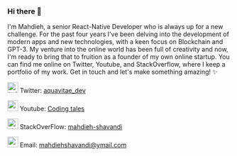 ### Hi there 👋

I'm Mahdieh, a senior React-Native Developer who is always up for a new challenge. For the past four years I've been delving into the development of modern apps and new technologies, with a keen focus on Blockchain and GPT-3. My venture into the online world has been full of creativity and now, I'm ready to bring that to fruition as a founder of my own online startup. You can find me online on Twitter, Youtube, and StackOverflow, where I keep a portfolio of my work. 
Get in touch and let's make something amazing! ✨

<img src="https://user-images.githubusercontent.com/38426652/212897035-ee0bbc5d-1a72-4560-93a8-538cabafde9a.png" alt="twitter-icon" width="24" /> Twitter: [aquavitae_dev](https://twitter.com/aquavitae_dev)

<img src="https://user-images.githubusercontent.com/38426652/212897104-02100201-f799-4fd1-aad3-528bba3e7b52.png" alt="youtube-icon" width="24" /> Youtube: [Coding tales](https://www.youtube.com/channel/UCa-27TXJq9UhU0GsVeCggQA)

<img src="https://user-images.githubusercontent.com/38426652/212897157-ad96f5df-62ab-447c-975d-4c9763ed7f7c.png" alt="stackoverflow-icon" width="24" /> StackOverFlow: [mahdieh-shavandi](https://stackoverflow.com/users/8898138/mahdieh-shavandi)

<img src="https://user-images.githubusercontent.com/38426652/212897483-a699e989-c2b6-4238-903b-4aa78fac53e5.png" alt="email-icon" width="24" /> Email: [mahdiehshavandi@ymail.com](mailto:mahdiehshavandi@ymail.com)

<!--
**mahdieh-dev/mahdieh-dev** is a ✨ _special_ ✨ repository because its `README.md` (this file) appears on your GitHub profile.

Here are some ideas to get you started:

- 🔭 I’m currently working on ...
- 🌱 I’m currently learning ...
- 👯 I’m looking to collaborate on ...
- 🤔 I’m looking for help with ...
- 💬 Ask me about ...
- 📫 How to reach me: ...
- 😄 Pronouns: ...
- ⚡ Fun fact: ...
-->
